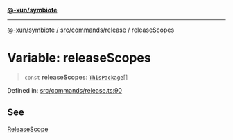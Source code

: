 [**@-xun/symbiote**](../../../../README.md)

***

[@-xun/symbiote](../../../../README.md) / [src/commands/release](../README.md) / releaseScopes

# Variable: releaseScopes

> `const` **releaseScopes**: [`ThisPackage`](../../../configure/enumerations/ThisPackageGlobalScope.md#thispackage)[]

Defined in: [src/commands/release.ts:90](https://github.com/Xunnamius/symbiote/blob/1c36264a9ee1bf4cdf92c895c1434941f105e56c/src/commands/release.ts#L90)

## See

[ReleaseScope](../../../configure/enumerations/ThisPackageGlobalScope.md)
